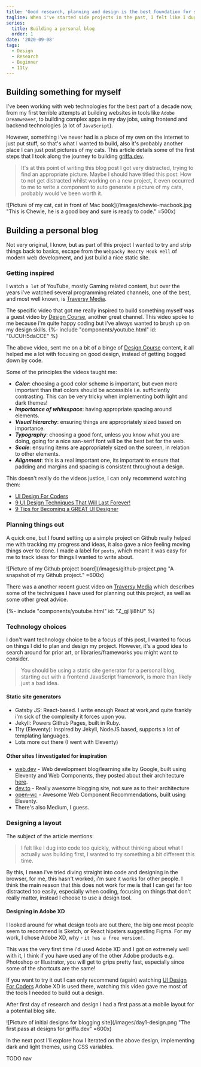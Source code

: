 ```yaml
---
title: 'Good research, planning and design is the best foundation for starting a new project'
tagline: When i've started side projects in the past, I felt like I dug into code too quickly, without thinking about what I actually was building first, I wanted to try something a bit different this time.
series:
  title: Building a personal blog
  order: 1
date: '2020-09-08'
tags:
  - Design
  - Research
  - Beginner
  - 11ty
---
```


## Building something for myself

I've been working with web technologies for the best part of a decade now, from my first terrible attempts at building websites in tools like `Adobe Dreamweaver`, to building complex apps in my day jobs, using frontend and backend technologies (a lot of `JavaScript`).

However, something i've never had is a place of my own on the internet to just put stuff, so that's what I wanted to build, also it's probably another place I can just post pictures of my cats.
This article details some of the first steps that I took along the journey to building [griffa.dev](https://griffa.dev).

> It's at this point of writing this blog post I got very distracted, trying to find an appropriate picture. Maybe I should have titled this post: How to not get distracted whilst working on a new project, it even occurred to me to write a component to auto generate a picture of my cats, probably would've been worth it.

![Picture of my cat, cat in front of Mac book](/images/chewie-macbook.jpg "This is Chewie, he is a good boy and sure is ready to code." =500x)


## Building a personal blog

Not very original, I know, but as part of this project I wanted to try and strip things back to basics, escape from the `Webpacky Reacty Hook Hell` of modern web development, and just build a nice static site.

### Getting inspired

I watch `a lot` of YouTube, mostly Gaming related content, but over the years i've watched several programming related channels, one of the best, and most well known, is [Traversy Media](https://www.youtube.com/channel/UC29ju8bIPH5as8OGnQzwJyA).

The specific video that got me really inspired to build something myself was a guest video by [Design Course](https://www.youtube.com/channel/UCVyRiMvfUNMA1UPlDPzG5Ow), another great channel. This  video spoke to me because i'm quite happy coding but i've always wanted to brush up on my design skills.
{%- include "components/youtube.html" id: "0JCUH5daCCE" %}

The above video, sent me on a bit of a binge of [Design Course](https://www.youtube.com/channel/UCVyRiMvfUNMA1UPlDPzG5Ow) content, it all helped me a lot with focusing on good design, instead of getting bogged down by code.

Some of the principles the videos taught me:
- ***Color***: choosing a good color scheme is important, but even more important than that colors should be accessible i.e. sufficiently contrasting. This can be very tricky when implementing both light and dark themes!
- ***Importance of whitespace***: having appropriate spacing around elements.
- ***Visual hierarchy***: ensuring things are appropriately sized based on importance.
- ***Typography***: choosing a good font, unless you know what you are doing, going for a nice san-serif font will be the best bet for the web.
- ***Scale***: ensuring items are appropriately sized on the screen, in relation to other elements.
- ***Alignment***: this is a real important one, its important to ensure that padding and margins and spacing is consistent throughout a design.

This doesn't really do the videos justice, I can only recommend watching them:
- [UI Design For Coders](https://www.youtube.com/watch?v=0JCUH5daCCE)
- [9 UI Design Techniques That Will Last Forever!](https://www.youtube.com/watch?v=6AQUHnkOQl0)
- [9 Tips for Becoming a GREAT UI Designer](https://www.youtube.com/watch?v=_J1Le-4aXhE)

### Planning things out
A quick one, but I found setting up a simple project on Github really helped me with tracking my progress and ideas, it also gave a nice feeling moving things over to done.
I made a label for `posts`, which meant it was easy for me to track ideas for things I wanted to write about.

![Picture of my Github project board](/images/github-project.png "A snapshot of my Github project." =600x)

There was a another recent guest video on [Traversy Media](https://www.youtube.com/channel/UC29ju8bIPH5as8OGnQzwJyA) which describes some of the techniques I have used for planning out this project, as well as some other great advice.

{%- include "components/youtube.html" id: "Z_gjlIji8hU" %}

### Technology choices
I don't want technology choice to be a focus of this post, I wanted to focus on things I did to plan and design my project. 
However, it's a good idea to search around for prior art, or libraries/frameworks you might want to consider.

> You should be using a static site generator for a personal  blog, starting out with a frontend JavaScript framework, is more than likely just a bad idea.

#### Static site generators
- Gatsby JS: React-based. I write enough React at work,and quite  frankly i'm sick of the complexity it forces upon you.
- Jekyll: Powers Github Pages, built  in Ruby.
- 11ty (Eleventy): Inspired by Jekyll, NodeJS based, supports a lot of templating languages.
- Lots more out there (I went with Eleventy)

#### Other sites I investigated for inspiration
- [web.dev](https://web.dev/) - Web development blog/learning site by Google, built using Eleventy and Web Components, they posted about their architecture [here](https://web.dev/how-we-build-webdev-and-use-web-components/).
- [dev.to](https://dev.to) - Really awesome blogging site, not sure as to their architecture
- [open-wc](https://open-wc.org/) - Awesome Web Component Recommendations, built using Eleventy.
-  There's also Medium, I guess.

### Designing a layout
The subject of the article mentions:
>I felt like I dug into code too quickly, without thinking about what I actually was building first, I wanted to try something a bit different this time.

By this, I mean i've tried diving straight into code and designing in the browser, for me, this hasn't worked, i'm sure it works for other people.
I think the main reason that this does not work for me is that I can get far too distracted too easily, especially when coding, focusing on things that don't  really matter, instead I choose to use a design tool.

#### Designing in Adobe XD
I looked around for what design tools are out there, the big one most people seem to recommend is Sketch, or React hipsters suggesting Figma.
For my work, I chose Adobe XD, why - `it has a free version!`.

This was the very first time i'd used Adobe XD and I got on extremely well with it, I think if you have used any of the other Adobe products e.g. Photoshop or Illustrator, you will get to grips pretty fast, especially since some of the shortcuts are the same!

If you want to try it out I can only recommend (again) watching [UI Design For Coders](https://www.youtube.com/watch?v=0JCUH5daCCE) Adobe XD is used there, watching this video gave me most of the tools I needed  to build out  a design.

After first day of research and design I had a first pass at a mobile layout for  a potential blog site.


![Picture of initial designs for blogging site](/images/day1-design.png "The first pass at designs for griffa.dev" =600x)

In the next post I'll explore how I iterated on the above design, implementing dark and light themes, using CSS variables.

TODO nav


